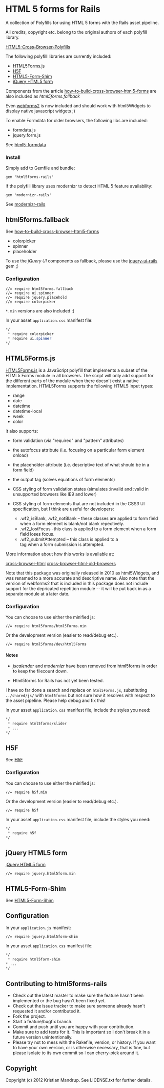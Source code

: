 # HTML 5 forms for Rails

A collection of Polyfills for using HTML 5 forms with the Rails asset pipeline.

All credits, copyright etc. belong to the original authors of each polyfill library.

[HTML5-Cross-Browser-Polyfills](https://github.com/Modernizr/Modernizr/wiki/HTML5-Cross-Browser-Polyfills)

The following polyfill libraries are currently included:

* [HTML5Forms.js](https://github.com/zoltan-dulac/html5Forms.js)
* [H5F](https://github.com/ryanseddon/H5F)
* [HTML5-Form-Shim](https://github.com/dsheiko/HTML5-Form-Shim)
* [jQuery HTML5 form](http://www.matiasmancini.com.ar/jquery-plugin-ajax-form-validation-html5.html)

Components from the article [how-to-build-cross-browser-html5-forms](http://net.tutsplus.com/tutorials/html-css-techniques/how-to-build-cross-browser-html5-forms/) are also included as _html5forms.fallback_

Even [webforms2](https://github.com/westonruter/webforms2) is now included and should work with html5Widgets to display native javascript widgets ;)

To enable Formdata for older browsers, the following libs are included:

* formdata.js
* jquery.form.js

See [html5-formdata](https://github.com/francois2metz/html5-formdata)

### Install

Simply add to Gemfile and bundle:

`gem 'html5forms-rails'`

If the polyfill library uses modernizr to detect HTML 5 feature availability:

`gem 'modernizr-rails'`

See [modernizr-rails](https://github.com/kristianmandrup/modernizr-rails)

## html5forms.fallback

See [how-to-build-cross-browser-html5-forms](http://net.tutsplus.com/tutorials/html-css-techniques/how-to-build-cross-browser-html5-forms/)

* colorpicker
* spinner
* placeholder

To use the _jQuery UI_ components as fallback, please use the [jquery-ui-rails](https://github.com/joliss/jquery-ui-rails) gem ;)

### Configuration

```text
//= require html5forms.fallback
//= require ui.spinner
//= require jquery.placehold
//= require colorpicker
```

`*.min` versions are also included ;)

In your asset `application.css` manifest file:

```css
*/
 * require colorpicker
 * require ui.spinner
*/
```

## HTML5Forms.js

[HTML5Forms.js](https://github.com/zoltan-dulac/html5Forms.js) is a JavaScript polyfill that implements a subset of the HTML5
Forms module in all browsers.  The script will only add support for the
different parts of the module when there doesn't exist a native
implementation.  HTML5Forms supports the following HTML5 input types:

* range
* date
* datetime
* datetime-local
* week
* color

It also supports:

* form validation (via "required" and "pattern" attributes)
* the autofocus attribute (i.e. focusing on a particular form element onload)
* the placeholder attribute (i.e. descriptive text of what should be in a form
  field)
* the output tag (solves equations of form elements)
* CSS styling of form validation states (simulates :invalid and :valid in 
  unsupported browsers like IE9 and lower)
* CSS styling of form elements that are not included in the CSS3 UI 
  specification, but I think are useful for developers:
  
  - .wf2_isBlank, .wf2_notBlank – these classes are applied to form field when 
     a form element is blank/not blank repectively.
  - .wf2_lostFocus -this class is applied to a form element when a form field 
     loses focus.
  - .wf2_submitAttempted – this class is applied to a <form> tag when a form 
     submission is attempted.


More information about how this works is available at:

[cross-browser-html](http://www.useragentman.com/blog/2010/07/27/cross-browser-html5-forms-using-modernizr-webforms2-and-html5widgets/)
[cross-browser-html-old-browsers](http://www.useragentman.com/blog/2012/05/14/cross-browser-styling-of-html5-forms-even-in-older-browsers/)

Note that this package was originally released in 2010 as html5Widgets, 
and was renamed to a more accurate and descriptive name.  Also note that
the version of webforms2 that is included in this package does not 
include support for the depricated repetition module -- it will be 
put back in as a separate module at a later date.

### Configuration

You can choose to use either the minified js:

```text
//= require html5forms/html5Forms.min
```

Or the development version (easier to read/debug etc.). 

```text
//= require html5forms/dev/html5Forms
```

#### Notes

* _jscalendar_ and _modernizr_ have been removed from html5forms in order to keep the filecount down.

* Html5forms for Rails has not yet been tested. 

I have so far done a search and replace on `html5Forms.js`, substituting `../shared/js/` with `html5forms` but not sure how it resolves with respect to the asset pipeline. Please help debug and fix this!

In your asset `application.css` manifest file, include the styles you need:

```css
*/
 * require html5forms/slider
 * ...
*/
```

## H5F

See [H5F](https://github.com/ryanseddon/H5F)

### Configuration

You can choose to use either the minified js:

```text
//= require h5f.min
```

Or the development version (easier to read/debug etc.). 

```text
//= require h5f
```

In your asset `application.css` manifest file, include the styles you need:

```css
*/
 * require h5f
*/
```

## jQuery HTML5 form

[jQuery HTML5 form](http://www.matiasmancini.com.ar/jquery-plugin-ajax-form-validation-html5.html)

```text
//= require jquery.html5form.min
```


## HTML5-Form-Shim

See [HTML5-Form-Shim](https://github.com/dsheiko/HTML5-Form-Shim)

## Configuration

In your `application.js` manifest:

```text
//= require jquery.html5form-shim
```

In your asset `application.css` manifest file:

```css
*/
 * require html5form-shim
* ...
*/
```

## Contributing to html5forms-rails
 
* Check out the latest master to make sure the feature hasn't been implemented or the bug hasn't been fixed yet.
* Check out the issue tracker to make sure someone already hasn't requested it and/or contributed it.
* Fork the project.
* Start a feature/bugfix branch.
* Commit and push until you are happy with your contribution.
* Make sure to add tests for it. This is important so I don't break it in a future version unintentionally.
* Please try not to mess with the Rakefile, version, or history. If you want to have your own version, or is otherwise necessary, that is fine, but please isolate to its own commit so I can cherry-pick around it.

## Copyright

Copyright (c) 2012 Kristian Mandrup. See LICENSE.txt for
further details.

